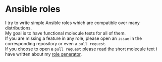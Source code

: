 # Ansible roles

I try to write simple Ansible roles which are compatible over many distributions.  
My goal is to have functional molecule tests for all of them.  
If you are missing a feature in any role, please open an `issue` in the corresponding repository or even a `pull request`.  
If you choose to open a `pull request` please read the short molecule text i have written about my [role generator](./molecule/role_generator.md).